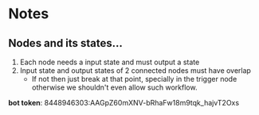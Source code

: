 # Notes

## Nodes and its states...

1. Each node needs a input state and must output a state
2. Input state and output states of 2 connected nodes must have overlap
      - If not then just break at that point, specially in the trigger node
        otherwise we shouldn't even allow such workflow.


**bot token**: 8448946303:AAGpZ60mXNV-bRhaFw18m9tqk_hajvT2Oxs

